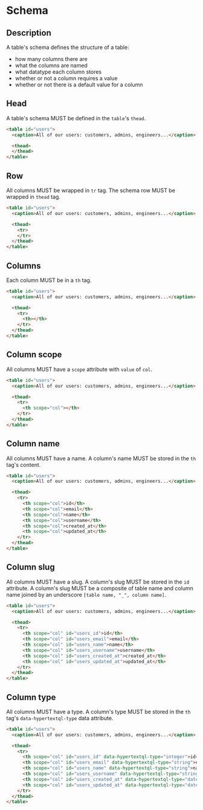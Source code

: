 # Schema

## Description

A table's schema defines the structure of a table:

- how many columns there are
- what the columns are named
- what datatype each column stores
- whether or not a column requires a value
- whether or not there is a default value for a column

## Head

A table's schema MUST be defined in the `table`'s `thead`.

```html
<table id="users">
  <caption>All of our users: customers, admins, engineers...</caption>

  <thead>
  </thead>
</table>
```

## Row

All columns MUST be wrapped in `tr` tag.
The schema row MUST be wrapped in `thead` tag.

```html
<table id="users">
  <caption>All of our users: customers, admins, engineers...</caption>

  <thead>
    <tr>
    </tr>
  </thead>
</table>
```

## Columns

Each column MUST be in a `th` tag.

```html
<table id="users">
  <caption>All of our users: customers, admins, engineers...</caption>

  <thead>
    <tr>
      <th></th>
    </tr>
  </thead>
</table>
```

## Column scope

All columns MUST have a `scope` attribute with `value` of `col`.

```html
<table id="users">
  <caption>All of our users: customers, admins, engineers...</caption>

  <thead>
    <tr>
      <th scope="col"></th>
    </tr>
  </thead>
</table>
```

## Column name

All columns MUST have a name.
A column's name MUST be stored in the `th` tag's content.

```html
<table id="users">
  <caption>All of our users: customers, admins, engineers...</caption>

  <thead>
    <tr>
      <th scope="col">id</th>
      <th scope="col">email</th>
      <th scope="col">name</th>
      <th scope="col">username</th>
      <th scope="col">created_at</th>
      <th scope="col">updated_at</th>
    </tr>
  </thead>
</table>
```

## Column slug

All columns MUST have a slug.
A column's slug MUST be stored in the `id` attribute.
A column's slug MUST be a composite of table name and column name joined by an underscore `[table name, "_", column name]`.

```html
<table id="users">
  <caption>All of our users: customers, admins, engineers...</caption>

  <thead>
    <tr>
      <th scope="col" id="users_id">id</th>
      <th scope="col" id="users_email">email</th>
      <th scope="col" id="users_name">name</th>
      <th scope="col" id="users_username">username</th>
      <th scope="col" id="users_created_at">created_at</th>
      <th scope="col" id="users_updated_at">updated_at</th>
    </tr>
  </thead>
</table>
```

## Column type

All columns MUST have a type.
A column's type MUST be stored in the `th` tag's `data-hypertextql-type` data attribute.

<!-- TODO investigate HTML attributes/tags to represent types in column headers. -->

```html
<table id="users">
  <caption>All of our users: customers, admins, engineers...</caption>

  <thead>
    <tr>
      <th scope="col" id="users_id" data-hypertextql-type="integer">id</th>
      <th scope="col" id="users_email" data-hypertextql-type="string">email</th>
      <th scope="col" id="users_name" data-hypertextql-type="string">name</th>
      <th scope="col" id="users_username" data-hypertextql-type="string">username</th>
      <th scope="col" id="users_created_at" data-hypertextql-type="datetime">created_at</th>
      <th scope="col" id="users_updated_at" data-hypertextql-type="datetime">updated_at</th>
    </tr>
  </thead>
</table>
```
